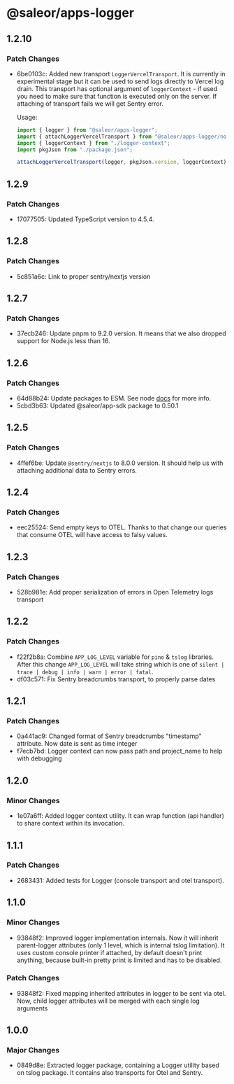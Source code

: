 # @saleor/apps-logger

## 1.2.10

### Patch Changes

- 6be0103c: Added new transport `LoggerVercelTransport`. It is currently in experimental stage but it can be used to send logs directly to Vercel log drain. This transport has optional argument of `loggerContext` - if used you need to make sure that function is executed only on the server. If attaching of transport fails we will get Sentry error.

  Usage:

  ```ts
  import { logger } from "@saleor/apps-logger";
  import { attachLoggerVercelTransport } from "@saleor/apps-logger/node";
  import { loggerContext } from "./logger-context";
  import pkgJson from "./package.json";

  attachLoggerVercelTransport(logger, pkgJson.version, loggerContext);
  ```

## 1.2.9

### Patch Changes

- 17077505: Updated TypeScript version to 4.5.4.

## 1.2.8

### Patch Changes

- 5c851a6c: Link to proper sentry/nextjs version

## 1.2.7

### Patch Changes

- 37ecb246: Update pnpm to 9.2.0 version. It means that we also dropped support for Node.js less than 16.

## 1.2.6

### Patch Changes

- 64d88b24: Update packages to ESM. See node [docs](https://nodejs.org/api/esm.html) for more info.
- 5cbd3b63: Updated @saleor/app-sdk package to 0.50.1

## 1.2.5

### Patch Changes

- 4ffef6be: Update `@sentry/nextjs` to 8.0.0 version. It should help us with attaching additional data to Sentry errors.

## 1.2.4

### Patch Changes

- eec25524: Send empty keys to OTEL. Thanks to that change our queries that consume OTEL will have access to falsy values.

## 1.2.3

### Patch Changes

- 528b981e: Add proper serialization of errors in Open Telemetry logs transport

## 1.2.2

### Patch Changes

- f22f2b8a: Combine `APP_LOG_LEVEL` variable for `pino` & `tslog` libraries. After this change `APP_LOG_LEVEL` will take string which is one of `silent | trace | debug | info | warn | error | fatal`.
- df03c571: Fix Sentry breadcrumbs transport, to properly parse dates

## 1.2.1

### Patch Changes

- 0a441ac9: Changed format of Sentry breadcrumbs "timestamp" attribute. Now date is sent as time integer
- f7ecb7bd: Logger context can now pass path and project_name to help with debugging

## 1.2.0

### Minor Changes

- 1e07a6ff: Added logger context utility. It can wrap function (api handler) to share context within its invocation.

## 1.1.1

### Patch Changes

- 2683431: Added tests for Logger (console transport and otel transport).

## 1.1.0

### Minor Changes

- 93848f2: Improved logger implementation internals. Now it will inherit parent-logger attributes (only 1 level, which is internal tslog limitation). It uses custom console printer if attached, by default doesn't print anything, because built-in pretty print is limited and has to be disabled.

### Patch Changes

- 93848f2: Fixed mapping inherited attributes in logger to be sent via otel. Now, child logger attributes will be merged with each single log arguments

## 1.0.0

### Major Changes

- 0849d8e: Extracted logger package, containing a Logger utility based on tslog package. It contains also transports for Otel and Sentry.
